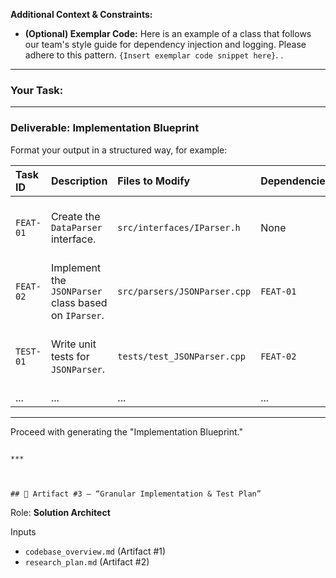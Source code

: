 


**Additional Context & Constraints:**
* **(Optional) Exemplar Code:** Here is an example of a class that follows our team's style guide for dependency injection and logging. Please adhere to this pattern. `{Insert exemplar code snippet here}`.
.

---

### Your Task:



---

### Deliverable: Implementation Blueprint

Format your output in a structured way, for example:

| Task ID  | Description                                        | Files to Modify            | Dependencies | Acceptance Criteria                                 |
| :------- | :------------------------------------------------- | :------------------------- | :----------- | :-------------------------------------------------- |
| `FEAT-01`  | Create the `DataParser` interface.                 | `src/interfaces/IParser.h` | None         | Interface defines `parse()` and `getResult()` methods. |
| `FEAT-02`  | Implement the `JSONParser` class based on `IParser`. | `src/parsers/JSONParser.cpp` | `FEAT-01`    | `parse()` method correctly handles valid JSON.      |
| `TEST-01`  | Write unit tests for `JSONParser`.                 | `tests/test_JSONParser.cpp`  | `FEAT-02`    | Tests cover valid input, invalid input, and edge cases. |
| ...      | ...                                                | ...                        | ...          | ...                                                 |

---

Proceed with generating the "Implementation Blueprint."
```

***



## 📄 Artifact #3 — “Granular Implementation & Test Plan”

```

Role: **Solution Architect**

Inputs

* `codebase_overview.md` (Artifact #1)
* `research_plan.md` (Artifact #2)


```

